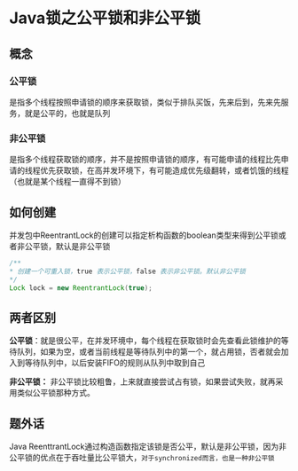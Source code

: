 # Java锁之公平锁和非公平锁

## 概念

### 公平锁

是指多个线程按照申请锁的顺序来获取锁，类似于排队买饭，先来后到，先来先服务，就是公平的，也就是队列

### 非公平锁

是指多个线程获取锁的顺序，并不是按照申请锁的顺序，有可能申请的线程比先申请的线程优先获取锁，在高并发环境下，有可能造成优先级翻转，或者饥饿的线程（也就是某个线程一直得不到锁）

## 如何创建

并发包中ReentrantLock的创建可以指定析构函数的boolean类型来得到公平锁或者非公平锁，默认是非公平锁

```java
/**
* 创建一个可重入锁，true 表示公平锁，false 表示非公平锁。默认非公平锁
*/
Lock lock = new ReentrantLock(true);
```

## 两者区别

**公平锁**：就是很公平，在并发环境中，每个线程在获取锁时会先查看此锁维护的等待队列，如果为空，或者当前线程是等待队列中的第一个，就占用锁，否者就会加入到等待队列中，以后安装FIFO的规则从队列中取到自己

**非公平锁：** 非公平锁比较粗鲁，上来就直接尝试占有锁，如果尝试失败，就再采用类似公平锁那种方式。

## 题外话

Java ReenttrantLock通过构造函数指定该锁是否公平，默认是非公平锁，因为非公平锁的优点在于吞吐量比公平锁大，`对于synchronized而言，也是一种非公平锁`

